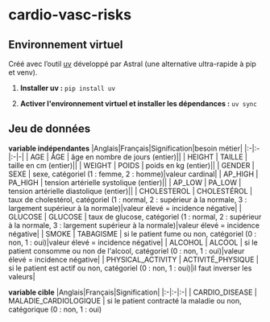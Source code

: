 # cardio-vasc-risks


## Environnement virtuel
Créé avec l’outil [uv](https://docs.astral.sh/uv/) développé par Astral (une alternative ultra-rapide à pip et venv).

1. **Installer uv :**
`pip install uv`

2. **Activer l'environnement virtuel et installer les dépendances :**
`uv sync`

## Jeu de données

**variable indépendantes**
|Anglais|Français|Signification|besoin métier|
|:-|:-|:-|-|
| AGE     | ÂGE | âge en nombre de jours (entier)||
| HEIGHT  | TAILLE | taille en cm (entier)||
| WEIGHT  | POIDS | poids en kg (entier)||
| GENDER  | SEXE | sexe, catégoriel (1 : femme, 2 : homme)|valeur cardinal|
| AP_HIGH | PA_HIGH | tension artérielle systolique (entier)||
| AP_LOW  | PA_LOW | tension artérielle diastolique (entier)||
| CHOLESTEROL | CHOLESTÉROL | taux de cholestérol, catégoriel (1 : normal, 2 : supérieur à la normale, 3 : largement supérieur à la normale)|valeur élevé = incidence négative|
| GLUCOSE     | GLUCOSE | taux de glucose, catégoriel (1 : normal, 2 : supérieur à la normale, 3 : largement supérieur à la normale)|valeur élevé = incidence négative|
| SMOKE       | TABAGISME | si le patient fume ou non, catégoriel (0 : non, 1 : oui)|valeur élevé = incidence négative|
| ALCOHOL     | ALCOOL | si le patient consomme ou non de l'alcool, catégoriel (0 : non, 1 : oui)|valeur élevé = incidence négative|
| PHYSICAL_ACTIVITY | ACTIVITÉ_PHYSIQUE | si le patient est actif ou non, catégoriel (0 : non, 1 : oui)|il faut inverser les valeurs|

**variable cible**
|Anglais|Français|Signification|
|:-|:-|:-|
| CARDIO_DISEASE | MALADIE_CARDIOLOGIQUE | si le patient contracté la maladie ou non, catégorique (0 : non, 1 : oui)
